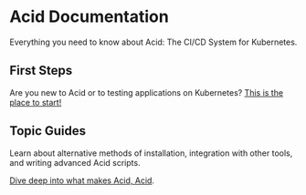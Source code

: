 # Acid Documentation

Everything you need to know about Acid: The CI/CD System for Kubernetes.

## First Steps

Are you new to Acid or to testing applications on Kubernetes? [This is the place to start!](intro/index.md)

## Topic Guides

Learn about alternative methods of installation, integration with other tools, and
writing advanced Acid scripts.

[Dive deep into what makes Acid, Acid](topics/index.md).
